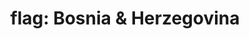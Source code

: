 ---
layout: smileys&emotion
title: "flag: Bosnia & Herzegovina"
emoji: flag_bosnia_and_herzegovina
permalink: 🇧🇦.html
image: assets/img/3moji/flag_bosnia_and_herzegovina.png
---